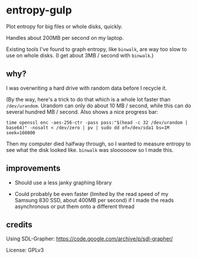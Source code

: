 entropy-gulp
===

Plot entropy for big files or whole disks, quickly.

Handles about 200MB per second on my laptop.

Existing tools I've found to graph entropy, like `binwalk`, are way too slow to use on whole disks. (I get about 3MB / second with `binwalk`.)

why?
---
I was overwriting a hard drive with random data before I recycle it.

(By the way, here's a trick to do that which is a whole lot faster than `/dev/urandom`. Urandom can only do about 10 MB / second, while this can do several hundred MB / second. Also shows a nice progress bar:
```
time openssl enc -aes-256-ctr -pass pass:"$(head -c 32 /dev/urandom | base64)" -nosalt < /dev/zero | pv | sudo dd of=/dev/sda1 bs=1M seek=160000
```

Then my computer died halfway through, so I wanted to measure entropy to see what the disk looked like. `binwalk` was sloooooow so I made this.

improvements
---
* Should use a less janky graphing library

* Could probably be even faster (limited by the read speed of my Samsung 830 SSD, about 400MB per second) if I made the reads asynchronous or put them onto a different thread 

credits
---
Using SDL-Grapher: https://code.google.com/archive/p/sdl-grapher/

License: GPLv3
